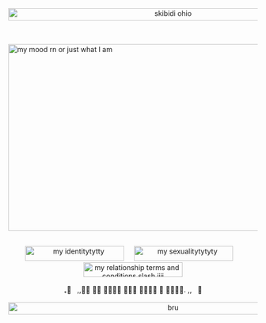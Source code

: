 <div align="center">
  <img src="https://img1.picmix.com/output/stamp/normal/4/0/3/1/2441304_ea3ae.gif" width="650" height="25" alt="skibidi ohio">
</div>

<br>
<br>


<img 
src="https://i.gifer.com/3P6H.gif" width="1500" height="378" alt="my mood rn or just what I am">

<br>

<div align="center">
  <img src="https://img1.picmix.com/output/stamp/normal/7/6/8/7/2437867_7626d.gif" width="200" height="30" alt="my identitytytty"> &nbsp; &nbsp; <img src="https://img1.picmix.com/output/stamp/normal/3/0/9/2/2552903_26659.gif" width="200" height="30" alt="my sexualitytytyty"> &nbsp; &nbsp; <img src="https://img1.picmix.com/output/stamp/normal/0/0/9/2/2552900_eed3e.gif" width="200" height="30" alt="my relationship terms and conditions slash jjjj">
</div>


<br>


<div align="center">
  ₊⊹ &nbsp; ,,ྀི 𝔊𝔬 𝔥𝔬𝔪𝔢 𝔞𝔫𝔡 𝔱𝔞𝔨𝔢 𝔞 𝔯𝔢𝔰𝔱. ,, &nbsp; 𝄞
</div>

<br>

<div align="center">
  <img src="https://img1.picmix.com/output/stamp/normal/4/0/3/1/2441304_ea3ae.gif" width="650" height="25" alt="bru">
</div>
